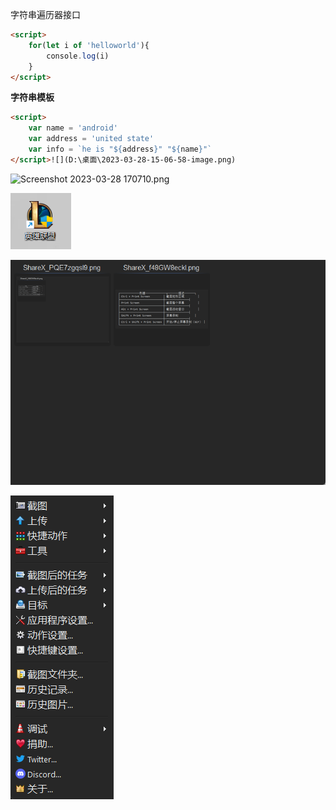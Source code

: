 字符串遍历器接口

```html
<script>
    for(let i of 'helloworld'){
        console.log(i)
    }
</script>
```

**字符串模板**

```html
<script>
    var name = 'android'
    var address = 'united state'
    var info = `he is "${address}" "${name}"`
</script>![](D:\桌面\2023-03-28-15-06-58-image.png)
```

<img title="" src="file:///D:/桌面/Screenshot%202023-03-28%20170710.png" alt="Screenshot 2023-03-28 170710.png" width="282" data-align="center">

![Screenshot 2023-03-28 171502.png](https://github.com/startergain/front-end-learn/blob/main/test/Screenshot%202023-03-28%20171502.png)

![](https://github.com/startergain/front-end-learn/blob/main/test/ShareX_0DT30aryJb.png)

![](https://github.com/startergain/front-end-learn/blob/main/test/ShareX_JDO8lRZGYm.png)
